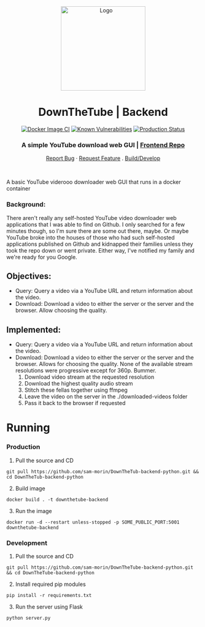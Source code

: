
<div align="center">
  <img src="./src/assets/play-button-4210.svg" alt="Logo" width="220">

  <h1 align="center">DownTheTube | Backend</h1>

  [![Docker Image CI](https://github.com/sam-morin/ArcorOCR-frontend/actions/workflows/docker-image.yml/badge.svg?branch=main)](https://github.com/sam-morin/ArcorOCR-frontend/actions/workflows/docker-image.yml)
[![Known Vulnerabilities](https://snyk.io/test/github/dwyl/hapi-auth-jwt2/badge.svg?targetFile=package.json&style=flat-square)](https://snyk.io/test/github/dwyl/hapi-auth-jwt2?targetFile=package.json)
[![Production Status](https://img.shields.io/badge/Production_Status-active-green)](https://arcorocr.com)

  <p align="center">
    <h3>A simple YouTube download web GUI | <a href="https://github.com/sam-morin/DownTheTube">Frontend Repo</a></h3>
    <a href="https://github.com/sam-morin/DownTheTube-backend-python/issues">Report Bug</a>
    ·
    <a href="https://github.com/sam-morin/DownTheTube-backend-python/issues">Request Feature</a>
    <!-- .
    <a href="#screenshot">Screenshot(s)</a> -->
    .
    <a href="#running">Build/Develop</a>
  </p>
</div>

<br/>

A basic YouTube viderooo downloader web GUI that runs in a docker container

### Background:
There aren't really any self-hosted YouTube video downloader web applications that I was able to find on Github. I only searched for a few minutes though, so I'm sure there are some out there, maybe. Or maybe YouTube broke into the houses of those who had such self-hosted applications published on Github and kidnapped their families unless they took the repo down or went private. Either way, I've notified my family and we're ready for you Google.

## Objectives:
- Query: 
    Query a video via a YouTube URL and return information about the video.
- Download:
    Download a video to either the server or the server and the browser. Allow choosing the quality.


## Implemented:
- Query:
    Query a video via a YouTube URL and return information about the video.
- Download:
    Download a video to either the server or the server and the browser. Allows for choosing the quality.
    None of the available stream resolutions were progressive except for 360p. Bummer.
    1. Download video stream at the requested resolution
    2. Download the highest quality audio stream
    3. Stitch these fellas together using ffmpeg
    4. Leave the video on the server in the ./downloaded-videos folder
    5. Pass it back to the browser if requested

# Running

### Production

1. Pull the source and CD
```shell
git pull https://github.com/sam-morin/DownTheTub-backend-python.git && cd DownTheTub-backend-python
```

2. Build image
```shell
docker build . -t downthetube-backend
```

3. Run the image
```shell
docker run -d --restart unless-stopped -p SOME_PUBLIC_PORT:5001 downthetube-backend
```

### Development

1. Pull the source and CD
```shell
git pull https://github.com/sam-morin/DownTheTube-backend-python.git && cd DownTheTube-backend-python
```

2. Install required pip modules
```shell
pip install -r requirements.txt
```

3. Run the server using Flask
```shell
python server.py
```